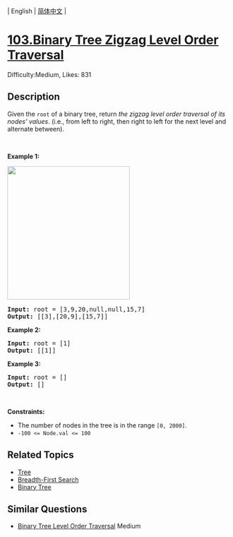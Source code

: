 
| English | [简体中文](README.md) |

# [103.Binary Tree Zigzag Level Order Traversal](https://leetcode.com/problems/binary-tree-zigzag-level-order-traversal/)
Difficulty:Medium, Likes: 831

## Description

<p>Given the <code>root</code> of a binary tree, return <em>the zigzag level order traversal of its nodes&#39; values</em>. (i.e., from left to right, then right to left for the next level and alternate between).</p>

<p>&nbsp;</p>
<p><strong class="example">Example 1:</strong></p>
<img alt="" src="https://assets.leetcode.com/uploads/2021/02/19/tree1.jpg" style="width: 277px; height: 302px;" />
<pre>
<strong>Input:</strong> root = [3,9,20,null,null,15,7]
<strong>Output:</strong> [[3],[20,9],[15,7]]
</pre>

<p><strong class="example">Example 2:</strong></p>

<pre>
<strong>Input:</strong> root = [1]
<strong>Output:</strong> [[1]]
</pre>

<p><strong class="example">Example 3:</strong></p>

<pre>
<strong>Input:</strong> root = []
<strong>Output:</strong> []
</pre>

<p>&nbsp;</p>
<p><strong>Constraints:</strong></p>

<ul>
	<li>The number of nodes in the tree is in the range <code>[0, 2000]</code>.</li>
	<li><code>-100 &lt;= Node.val &lt;= 100</code></li>
</ul>


## Related Topics

- [Tree](https://leetcode.com/tag/tree/)
- [Breadth-First Search](https://leetcode.com/tag/breadth-first-search/)
- [Binary Tree](https://leetcode.com/tag/binary-tree/)

## Similar Questions

- [Binary Tree Level Order Traversal](../binary-tree-level-order-traversal/README_EN.md) Medium 
